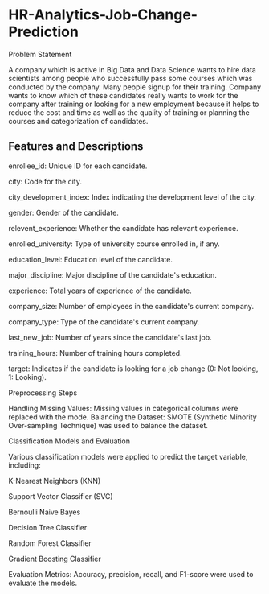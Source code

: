 # HR-Analytics-Job-Change-Prediction
Problem Statement

A company which is active in Big Data and Data Science wants to hire data scientists among people who successfully pass some courses which was conducted by the company. Many people signup for their training. Company wants to know which of these candidates really wants to work for the company after training or looking for a new employment because it helps to reduce the cost and time as well as the quality of training or planning the courses and categorization of candidates.


Features and Descriptions
---------------------------



enrollee_id: Unique ID for each candidate.

city: Code for the city.

city_development_index: Index indicating the development level of the city.

gender: Gender of the candidate.

relevent_experience: Whether the candidate has relevant experience.

enrolled_university: Type of university course enrolled in, if any.

education_level: Education level of the candidate.

major_discipline: Major discipline of the candidate's education.

experience: Total years of experience of the candidate.

company_size: Number of employees in the candidate's current company.

company_type: Type of the candidate's current company.

last_new_job: Number of years since the candidate's last job.

training_hours: Number of training hours completed.

target: Indicates if the candidate is looking for a job change (0: Not looking, 1: Looking).

Preprocessing Steps


Handling Missing Values: Missing values in categorical columns were replaced with the mode.
Balancing the Dataset: SMOTE (Synthetic Minority Over-sampling Technique) was used to balance the dataset.


Classification Models and Evaluation


Various classification models were applied to predict the target variable, including:

K-Nearest Neighbors (KNN)

Support Vector Classifier (SVC)

Bernoulli Naive Bayes

Decision Tree Classifier

Random Forest Classifier

Gradient Boosting Classifier

Evaluation Metrics: Accuracy, precision, recall, and F1-score were used to evaluate the models.
